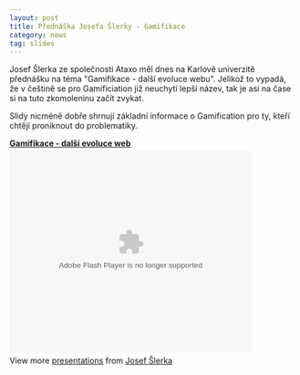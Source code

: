 ```yaml
---
layout: post
title: Přednáška Josefa Šlerky - Gamifikace
category: news
tag: slides
---
```


<p>Josef Šlerka ze společnosti Ataxo měl dnes na Karlově univerzitě přednášku na téma "Gamifikace - další evoluce webu". Jelikož to vypadá, že v češtině se pro Gamificiation již neuchytí lepší název, tak je asi na čase si na tuto zkomoleninu začít zvykat.</p>
<p>Slidy nicméně dobře shrnují základní informace o Gamification pro ty, kteří chtějí proniknout do problematiky.</p>

<div style="width:425px" id="__ss_9541751"> <strong style="display:block;margin:12px 0 4px"><a href="http://www.slideshare.net/josefslerka/gamifikace-dal-evoluce-web" title="Gamifikace - další evoluce web" target="_blank">Gamifikace - další evoluce web</a></strong> <object id="__sse9541751" width="425" height="355"> <param name="movie" value="http://static.slidesharecdn.com/swf/ssplayer2.swf?doc=gamification-111004082518-phpapp02&stripped_title=gamifikace-dal-evoluce-web&userName=josefslerka" /> <param name="allowFullScreen" value="true"/> <param name="allowScriptAccess" value="always"/> <embed name="__sse9541751" src="http://static.slidesharecdn.com/swf/ssplayer2.swf?doc=gamification-111004082518-phpapp02&stripped_title=gamifikace-dal-evoluce-web&userName=josefslerka" type="application/x-shockwave-flash" allowscriptaccess="always" allowfullscreen="true" width="425" height="355"></embed> </object> <div style="padding:5px 0 12px"> View more <a href="http://www.slideshare.net/" target="_blank">presentations</a> from <a href="http://www.slideshare.net/josefslerka" target="_blank">Josef Šlerka</a> </div> </div>